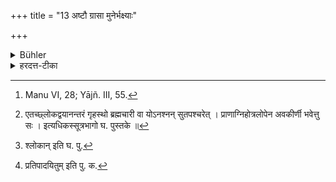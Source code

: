 +++
title = "13 अष्टौ ग्रासा मुनेर्भक्ष्याः"

+++

<details><summary>Bühler</summary>

13. Now they quote also (the following two verses):

'Eight mouthfuls are the meal of an ascetic, sixteen that of a hermit living in the woods, thirty-two that of a householder, and an unlimited quantity that of a student. An Agnihotrin, a draught-ox, and a student, those three can do their work only if they eat; without eating (much), they cannot do it.' [^4] 


[^4]:  Manu VI, 28; Yājñ. III, 55.
</details>

<details><summary>हरदत्त-टीका</summary>

## सूत्रम्
[^१] 'अष्टौ ग्रासा मुनेर्भक्ष्याः षोडशाऽरण्यवासिनः ।  
द्वात्रिंशतं गृहस्थस्याऽपरिमितं ब्रह्मचारिणः ॥  
आहिताग्निरनरड्वांश्च ब्रह्मचारी च ते त्रयः ।  
अश्नन्त एव सिध्यन्ति नैषां सिद्विरनश्नता'मिति   
### प्रस्तावः
अथाऽप्युदाहरन्ति—  
### टिप्पनी
अवैतस्मिन्नात्मानं नोपरुन्ध्यादिति विषये [^२]श्लोकावुदाहरन्ति । मुनेः सन्न्यासिनः । भक्ष्या अष्टौ ग्रासाः आस्याविकारेण । अरण्यवासी वानप्रस्थः । तस्य षोडश । द्वात्रिंशत् ग्रासाः गृहस्थस्य । प्रथमार्थे द्वितीया । ब्रह्मचारिणस्तु विद्यार्थस्य नैष्ठिकस्य च ग्रासनियमो नास्ति । द्वितीयेन श्लोकेनाहिताग्निविषये 'कालयोर्भोजन'(२.१.२.)मित्ययमपि नियमो नास्तीति[^३] प्रतिपाद्यते । अनडुग्रहणं दृष्टान्तार्थम् । ब्रह्मचारिग्रहणं दृढार्थम् । सिध्यन्ति स्वकार्यक्षमा भवन्ति ॥ १३ ॥  

[^१]: एतच्छ्लोकद्वयानन्तरं गृहस्थो ब्रह्मचारी वा योऽनश्नन् सुतपश्चरेत् । प्राणाग्निहोत्रलोपेन अवकीर्णी भवेत्तु सः । इत्यधिकस्सूत्रभागो घ. पुस्तके ॥  


[^२]: श्लोकान् इति घ. पु.  

[^३]: प्रतिपादयितुम् इति पु. क.  


इत्यापस्तम्बधर्मसूत्रे नवमी कण्डिका ॥  
इत्यापस्तम्बधर्मसत्रवृत्तौ हरदत्तविरचितायामुज्ज्वलायां द्वितीयप्रश्ने चतुर्थः पटलः ॥ ४ ॥
</details>
